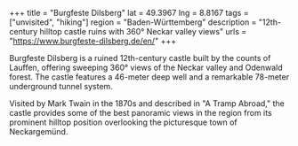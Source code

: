 +++
title = "Burgfeste Dilsberg"
lat = 49.3967
lng = 8.8167
tags = ["unvisited", "hiking"]
region = "Baden-Württemberg"
description = "12th-century hilltop castle ruins with 360° Neckar valley views"
urls = "https://www.burgfeste-dilsberg.de/en/"
+++

Burgfeste Dilsberg is a ruined 12th-century castle built by the counts of Lauffen, offering sweeping 360° views of the Neckar valley and Odenwald forest. The castle features a 46-meter deep well and a remarkable 78-meter underground tunnel system.

Visited by Mark Twain in the 1870s and described in "A Tramp Abroad," the castle provides some of the best panoramic views in the region from its prominent hilltop position overlooking the picturesque town of Neckargemünd.